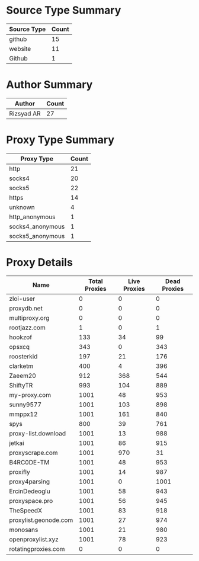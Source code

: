 # Source Type Summary

| Source Type | Count |
|-------------|-------|
| github | 15 |
| website | 11 |
| Github | 1 |


# Author Summary

| Author | Count |
|--------|-------|
| Rizsyad AR | 27 |


# Proxy Type Summary

| Proxy Type | Count |
|------------|-------|
| http | 21 |
| socks4 | 20 |
| socks5 | 22 |
| https | 14 |
| unknown | 4 |
| http_anonymous | 1 |
| socks4_anonymous | 1 |
| socks5_anonymous | 1 |


# Proxy Details

| Name | Total Proxies | Live Proxies | Dead Proxies |
|------|---------------|--------------|---------------|
| zloi-user | 0 | 0 | 0 |
| proxydb.net | 0 | 0 | 0 |
| multiproxy.org | 0 | 0 | 0 |
| rootjazz.com | 1 | 0 | 1 |
| hookzof | 133 | 34 | 99 |
| opsxcq | 343 | 0 | 343 |
| roosterkid | 197 | 21 | 176 |
| clarketm | 400 | 4 | 396 |
| Zaeem20 | 912 | 368 | 544 |
| ShiftyTR | 993 | 104 | 889 |
| my-proxy.com | 1001 | 48 | 953 |
| sunny9577 | 1001 | 103 | 898 |
| mmppx12 | 1001 | 161 | 840 |
| spys | 800 | 39 | 761 |
| proxy-list.download | 1001 | 13 | 988 |
| jetkai | 1001 | 86 | 915 |
| proxyscrape.com | 1001 | 970 | 31 |
| B4RC0DE-TM | 1001 | 48 | 953 |
| proxifly | 1001 | 14 | 987 |
| proxy4parsing | 1001 | 0 | 1001 |
| ErcinDedeoglu | 1001 | 58 | 943 |
| proxyspace.pro | 1001 | 56 | 945 |
| TheSpeedX | 1001 | 83 | 918 |
| proxylist.geonode.com | 1001 | 27 | 974 |
| monosans | 1001 | 21 | 980 |
| openproxylist.xyz | 1001 | 78 | 923 |
| rotatingproxies.com | 0 | 0 | 0 |
